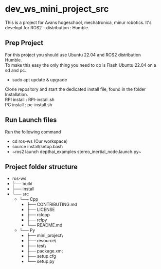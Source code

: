 # dev_ws_mini_project_src
This is a project for Avans hogeschool, mechatronica, minur robotics.
It's developt for ROS2 - distribution : Humble.

## Prep Project
For this project you should use Ubuntu 22.04 and ROS2 distribution Humble.\
To make this easy the only thing you need to do is Flash Ubuntu 22.04 on a sd and pc.
- sudo apt update & upgrade

Clone repository and start the dedicated install file, found in the folder Installation.\
RPI install : RPI-install.sh\
PC install : pc-install.sh


## Run Launch files

Run the following command
 - cd ros-ws (Our workspace) 
 - source install/setup.bash 
 - ~ros2 launch depthai_examples stereo_inertial_node.launch.py~


## Project folder structure

- ros-ws
-   ├── build
-   ├── install
-   └── src
    -  └── Cpp
        -   ├── CONTRIBUTING.md
        -   ├── LICENSE
        -   ├── rclcpp
        -   ├── rclpy
        -   └── README.md
    -  └── Py
        -   ├── mini_project\
        -   ├── resource\
        -   ├── test\
        -   ├── package.xm;
        -   ├── setup.cfg
        -   └── setup.py
